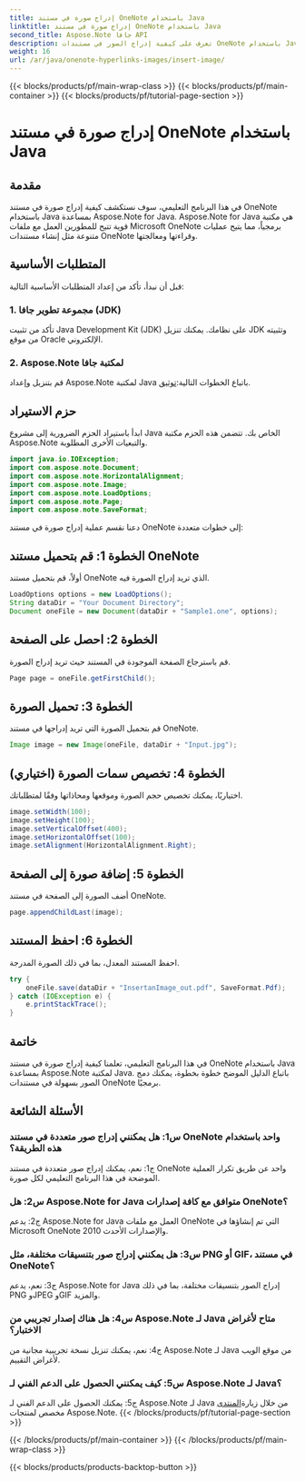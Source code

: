 ```yaml
---
title: إدراج صورة في مستند OneNote باستخدام Java
linktitle: إدراج صورة في مستند OneNote باستخدام Java
second_title: Aspose.Note جافا API
description: تعرف على كيفية إدراج الصور في مستندات OneNote باستخدام Java مع Aspose.Note لمكتبة Java. اتبع دليلنا خطوة بخطوة للتكامل السلس.
weight: 16
url: /ar/java/onenote-hyperlinks-images/insert-image/
---
```


{{< blocks/products/pf/main-wrap-class >}}
{{< blocks/products/pf/main-container >}}
{{< blocks/products/pf/tutorial-page-section >}}

# إدراج صورة في مستند OneNote باستخدام Java

## مقدمة

في هذا البرنامج التعليمي، سوف نستكشف كيفية إدراج صورة في مستند OneNote باستخدام Java بمساعدة Aspose.Note for Java. Aspose.Note for Java هي مكتبة قوية تتيح للمطورين العمل مع ملفات Microsoft OneNote برمجياً، مما يتيح عمليات متنوعة مثل إنشاء مستندات OneNote وقراءتها ومعالجتها.

## المتطلبات الأساسية

قبل أن نبدأ، تأكد من إعداد المتطلبات الأساسية التالية:

### 1. مجموعة تطوير جافا (JDK)
تأكد من تثبيت Java Development Kit (JDK) على نظامك. يمكنك تنزيل JDK وتثبيته من موقع Oracle الإلكتروني.

### 2. Aspose.Note لمكتبة جافا
 قم بتنزيل وإعداد Aspose.Note لمكتبة Java باتباع الخطوات التالية:[توثيق](https://reference.aspose.com/note/java/).

## حزم الاستيراد

ابدأ باستيراد الحزم الضرورية إلى مشروع Java الخاص بك. تتضمن هذه الحزم مكتبة Aspose.Note والتبعيات الأخرى المطلوبة.

```java
import java.io.IOException;
import com.aspose.note.Document;
import com.aspose.note.HorizontalAlignment;
import com.aspose.note.Image;
import com.aspose.note.LoadOptions;
import com.aspose.note.Page;
import com.aspose.note.SaveFormat;
```

دعنا نقسم عملية إدراج صورة في مستند OneNote إلى خطوات متعددة:

## الخطوة 1: قم بتحميل مستند OneNote

أولاً، قم بتحميل مستند OneNote الذي تريد إدراج الصورة فيه.

```java
LoadOptions options = new LoadOptions();
String dataDir = "Your Document Directory";
Document oneFile = new Document(dataDir + "Sample1.one", options);
```

## الخطوة 2: احصل على الصفحة

قم باسترجاع الصفحة الموجودة في المستند حيث تريد إدراج الصورة.

```java
Page page = oneFile.getFirstChild();
```

## الخطوة 3: تحميل الصورة

قم بتحميل الصورة التي تريد إدراجها في مستند OneNote.

```java
Image image = new Image(oneFile, dataDir + "Input.jpg");
```

## الخطوة 4: تخصيص سمات الصورة (اختياري)

اختياريًا، يمكنك تخصيص حجم الصورة وموقعها ومحاذاتها وفقًا لمتطلباتك.

```java
image.setWidth(100);
image.setHeight(100);
image.setVerticalOffset(400);
image.setHorizontalOffset(100);
image.setAlignment(HorizontalAlignment.Right);
```

## الخطوة 5: إضافة صورة إلى الصفحة

أضف الصورة إلى الصفحة في مستند OneNote.

```java
page.appendChildLast(image);
```

## الخطوة 6: احفظ المستند

احفظ المستند المعدل، بما في ذلك الصورة المدرجة.

```java
try {
    oneFile.save(dataDir + "InsertanImage_out.pdf", SaveFormat.Pdf);
} catch (IOException e) {
    e.printStackTrace();
}
```

## خاتمة

في هذا البرنامج التعليمي، تعلمنا كيفية إدراج صورة في مستند OneNote باستخدام Java بمساعدة Aspose.Note لمكتبة Java. باتباع الدليل الموضح خطوة بخطوة، يمكنك دمج الصور بسهولة في مستندات OneNote برمجيًا.

## الأسئلة الشائعة

### س1: هل يمكنني إدراج صور متعددة في مستند OneNote واحد باستخدام هذه الطريقة؟

ج1: نعم، يمكنك إدراج صور متعددة في مستند OneNote واحد عن طريق تكرار العملية الموضحة في هذا البرنامج التعليمي لكل صورة.

### س2: هل Aspose.Note for Java متوافق مع كافة إصدارات OneNote؟

ج2: يدعم Aspose.Note for Java العمل مع ملفات OneNote التي تم إنشاؤها في Microsoft OneNote 2010 والإصدارات الأحدث.

### س3: هل يمكنني إدراج صور بتنسيقات مختلفة، مثل PNG أو GIF، في مستند OneNote؟

ج3: نعم، يدعم Aspose.Note for Java إدراج الصور بتنسيقات مختلفة، بما في ذلك PNG وJPEG وGIF والمزيد.

### س4: هل هناك إصدار تجريبي من Aspose.Note لـ Java متاح لأغراض الاختبار؟

ج4: نعم، يمكنك تنزيل نسخة تجريبية مجانية من Aspose.Note لـ Java من موقع الويب لأغراض التقييم.

### س5: كيف يمكنني الحصول على الدعم الفني لـ Aspose.Note لـ Java؟

 ج5: يمكنك الحصول على الدعم الفني لـ Aspose.Note لـ Java من خلال زيارة[المنتدى](https://forum.aspose.com/c/note/28) مخصص لمنتجات Aspose.Note.
{{< /blocks/products/pf/tutorial-page-section >}}

{{< /blocks/products/pf/main-container >}}
{{< /blocks/products/pf/main-wrap-class >}}

{{< blocks/products/products-backtop-button >}}
